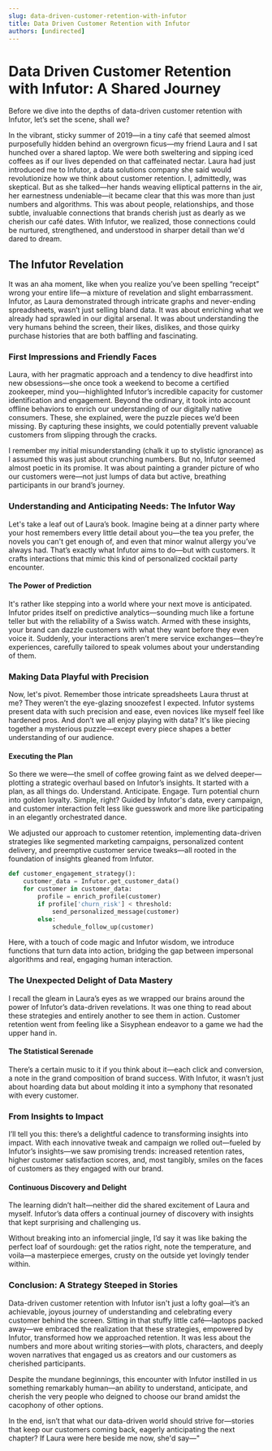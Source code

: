 ```yaml
---
slug: data-driven-customer-retention-with-infutor
title: Data Driven Customer Retention with Infutor
authors: [undirected]
---
```



# Data Driven Customer Retention with Infutor: A Shared Journey

Before we dive into the depths of data-driven customer retention with Infutor, let’s set the scene, shall we? 

In the vibrant, sticky summer of 2019—in a tiny café that seemed almost purposefully hidden behind an overgrown ficus—my friend Laura and I sat hunched over a shared laptop. We were both sweltering and sipping iced coffees as if our lives depended on that caffeinated nectar. Laura had just introduced me to Infutor, a data solutions company she said would revolutionize how we think about customer retention. I, admittedly, was skeptical. But as she talked—her hands weaving elliptical patterns in the air, her earnestness undeniable—it became clear that this was more than just numbers and algorithms. This was about people, relationships, and those subtle, invaluable connections that brands cherish just as dearly as we cherish our café dates. With Infutor, we realized, those connections could be nurtured, strengthened, and understood in sharper detail than we'd dared to dream. 

## **The Infutor Revelation**

It was an aha moment, like when you realize you’ve been spelling “receipt” wrong your entire life—a mixture of revelation and slight embarrassment. Infutor, as Laura demonstrated through intricate graphs and never-ending spreadsheets, wasn’t just selling bland data. It was about enriching what we already had sprawled in our digital arsenal. It was about understanding the very humans behind the screen, their likes, dislikes, and those quirky purchase histories that are both baffling and fascinating.

### First Impressions and Friendly Faces

Laura, with her pragmatic approach and a tendency to dive headfirst into new obsessions—she once took a weekend to become a certified zookeeper, mind you—highlighted Infutor’s incredible capacity for customer identification and engagement. Beyond the ordinary, it took into account offline behaviors to enrich our understanding of our digitally native consumers. These, she explained, were the puzzle pieces we’d been missing. By capturing these insights, we could potentially prevent valuable customers from slipping through the cracks.

I remember my initial misunderstanding (chalk it up to stylistic ignorance) as I assumed this was just about crunching numbers. But no, Infutor seemed almost poetic in its promise. It was about painting a grander picture of who our customers were—not just lumps of data but active, breathing participants in our brand’s journey. 

### **Understanding and Anticipating Needs: The Infutor Way**

Let's take a leaf out of Laura’s book. Imagine being at a dinner party where your host remembers every little detail about you—the tea you prefer, the novels you can't get enough of, and even that minor walnut allergy you’ve always had. That’s exactly what Infutor aims to do—but with customers. It crafts interactions that mimic this kind of personalized cocktail party encounter. 

#### The Power of Prediction

It's rather like stepping into a world where your next move is anticipated. Infutor prides itself on predictive analytics—sounding much like a fortune teller but with the reliability of a Swiss watch. Armed with these insights, your brand can dazzle customers with what they want before they even voice it. Suddenly, your interactions aren’t mere service exchanges—they’re experiences, carefully tailored to speak volumes about your understanding of them.

### **Making Data Playful with Precision**

Now, let's pivot. Remember those intricate spreadsheets Laura thrust at me? They weren’t the eye-glazing snoozefest I expected. Infutor systems present data with such precision and ease, even novices like myself feel like hardened pros. And don’t we all enjoy playing with data? It's like piecing together a mysterious puzzle—except every piece shapes a better understanding of our audience.

#### Executing the Plan

So there we were—the smell of coffee growing faint as we delved deeper—plotting a strategic overhaul based on Infutor’s insights. It started with a plan, as all things do. Understand. Anticipate. Engage. Turn potential churn into golden loyalty. Simple, right? Guided by Infutor's data, every campaign, and customer interaction felt less like guesswork and more like participating in an elegantly orchestrated dance.

We adjusted our approach to customer retention, implementing data-driven strategies like segmented marketing campaigns, personalized content delivery, and preemptive customer service tweaks—all rooted in the foundation of insights gleaned from Infutor.

```python
def customer_engagement_strategy():
    customer_data = Infutor.get_customer_data()
    for customer in customer_data:
        profile = enrich_profile(customer) 
        if profile['churn_risk'] < threshold:
            send_personalized_message(customer)
        else:
            schedule_follow_up(customer)
```

Here, with a touch of code magic and Infutor wisdom, we introduce functions that turn data into action, bridging the gap between impersonal algorithms and real, engaging human interaction.

### **The Unexpected Delight of Data Mastery**

I recall the gleam in Laura’s eyes as we wrapped our brains around the power of Infutor’s data-driven revelations. It was one thing to read about these strategies and entirely another to see them in action. Customer retention went from feeling like a Sisyphean endeavor to a game we had the upper hand in. 

#### The Statistical Serenade

There’s a certain music to it if you think about it—each click and conversion, a note in the grand composition of brand success. With Infutor, it wasn’t just about hoarding data but about molding it into a symphony that resonated with every customer.

### **From Insights to Impact**

I’ll tell you this: there’s a delightful cadence to transforming insights into impact. With each innovative tweak and campaign we rolled out—fueled by Infutor’s insights—we saw promising trends: increased retention rates, higher customer satisfaction scores, and, most tangibly, smiles on the faces of customers as they engaged with our brand. 

#### Continuous Discovery and Delight

The learning didn’t halt—neither did the shared excitement of Laura and myself. Infutor’s data offers a continual journey of discovery with insights that kept surprising and challenging us. 

Without breaking into an infomercial jingle, I’d say it was like baking the perfect loaf of sourdough: get the ratios right, note the temperature, and voila—a masterpiece emerges, crusty on the outside yet lovingly tender within.

### **Conclusion: A Strategy Steeped in Stories**

Data-driven customer retention with Infutor isn't just a lofty goal—it’s an achievable, joyous journey of understanding and celebrating every customer behind the screen. Sitting in that stuffy little café—laptops packed away—we embraced the realization that these strategies, empowered by Infutor, transformed how we approached retention. It was less about the numbers and more about writing stories—with plots, characters, and deeply woven narratives that engaged us as creators and our customers as cherished participants.

Despite the mundane beginnings, this encounter with Infutor instilled in us something remarkably human—an ability to understand, anticipate, and cherish the very people who deigned to choose our brand amidst the cacophony of other options.

In the end, isn’t that what our data-driven world should strive for—stories that keep our customers coming back, eagerly anticipating the next chapter? If Laura were here beside me now, she'd say—"
